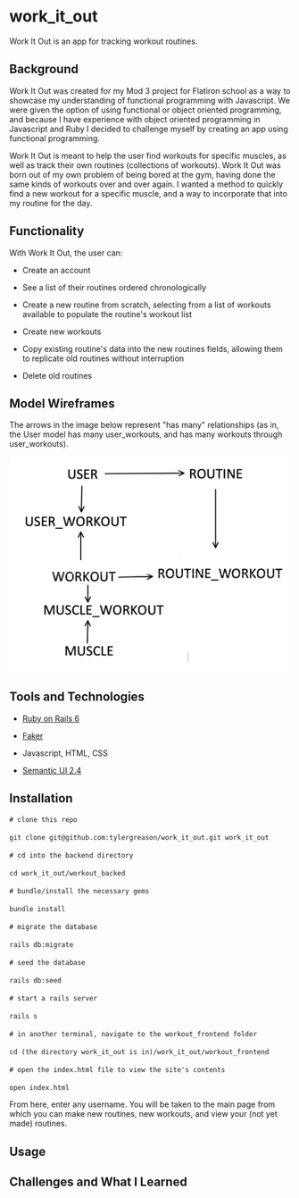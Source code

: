 # work_it_out
Work It Out is an app for tracking workout routines. 

## Background 

Work It Out was created for my Mod 3 project for Flatiron school as a way to showcase my understanding of functional programming with Javascript. We were given the option of using functional or object oriented programming, and because I have experience with object oriented programming in Javascript and Ruby I decided to challenge myself by creating an app using functional programming. 

Work It Out is meant to help the user find workouts for specific muscles, as well as track their own routines (collections of workouts). Work It Out was born out of my own problem of being bored at the gym, having done the same kinds of workouts over and over again. I wanted a method to quickly find a new workout for a specific muscle, and a way to incorporate that into my routine for the day. 

## Functionality 

With Work It Out, the user can: 

- Create an account 

- See a list of their routines ordered chronologically 

- Create a new routine from scratch, selecting from a list of workouts available to populate the routine's workout list 

- Create new workouts 

- Copy existing routine's data into the new routines fields, allowing them to replicate old routines without interruption

- Delete old routines

## Model Wireframes 

The arrows in the image below represent "has many" relationships (as in, the User model has many user_workouts, and has many workouts through user_workouts). 

<img src="wireframe.png">

## Tools and Technologies 

-  [Ruby on Rails 6](https://rubyonrails.org/)

-  [Faker](https://github.com/faker-ruby/faker)

-  Javascript, HTML, CSS 

- [Semantic UI 2.4](https://semantic-ui.com/)

## Installation 

```
# clone this repo

git clone git@github.com:tylergreason/work_it_out.git work_it_out

# cd into the backend directory

cd work_it_out/workout_backed

# bundle/install the necessary gems 

bundle install

# migrate the database 

rails db:migrate

# seed the database 

rails db:seed

# start a rails server

rails s

# in another terminal, navigate to the workout_frontend folder 

cd (the directory work_it_out is in)/work_it_out/workout_frontend

# open the index.html file to view the site's contents 

open index.html 

```

From here, enter any username. You will be taken to the main page from which you can make new routines, new workouts, and view your (not yet made) routines. 


## Usage 

## Challenges and What I Learned 
